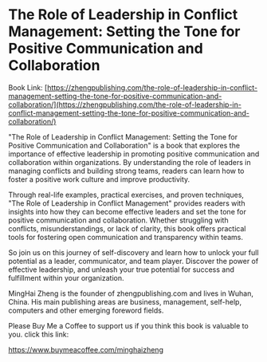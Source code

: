 # The Role of Leadership in Conflict Management: Setting the Tone for Positive Communication and Collaboration

Book Link: [https://zhengpublishing.com/the-role-of-leadership-in-conflict-management-setting-the-tone-for-positive-communication-and-collaboration/](https://zhengpublishing.com/the-role-of-leadership-in-conflict-management-setting-the-tone-for-positive-communication-and-collaboration/)

"The Role of Leadership in Conflict Management: Setting the Tone for Positive Communication and Collaboration" is a book that explores the importance of effective leadership in promoting positive communication and collaboration within organizations. By understanding the role of leaders in managing conflicts and building strong teams, readers can learn how to foster a positive work culture and improve productivity.

Through real-life examples, practical exercises, and proven techniques, "The Role of Leadership in Conflict Management" provides readers with insights into how they can become effective leaders and set the tone for positive communication and collaboration. Whether struggling with conflicts, misunderstandings, or lack of clarity, this book offers practical tools for fostering open communication and transparency within teams.

So join us on this journey of self-discovery and learn how to unlock your full potential as a leader, communicator, and team player. Discover the power of effective leadership, and unleash your true potential for success and fulfillment within your organization.

MingHai Zheng is the founder of zhengpublishing.com and lives in Wuhan, China. His main publishing areas are business, management, self-help, computers and other emerging foreword fields.

Please Buy Me a Coffee to support us if you think this book is valuable to you. click this link:

https://www.buymeacoffee.com/minghaizheng

